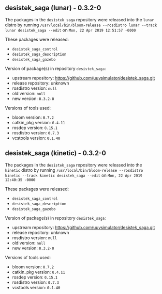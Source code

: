 ## desistek_saga (lunar) - 0.3.2-0

The packages in the `desistek_saga` repository were released into the `lunar` distro by running `/usr/local/bin/bloom-release --rosdistro lunar --track lunar desistek_saga --edit` on `Mon, 22 Apr 2019 12:51:57 -0000`

These packages were released:
- `desistek_saga_control`
- `desistek_saga_description`
- `desistek_saga_gazebo`

Version of package(s) in repository `desistek_saga`:

- upstream repository: https://github.com/uuvsimulator/desistek_saga.git
- release repository: unknown
- rosdistro version: `null`
- old version: `null`
- new version: `0.3.2-0`

Versions of tools used:

- bloom version: `0.7.2`
- catkin_pkg version: `0.4.11`
- rosdep version: `0.15.1`
- rosdistro version: `0.7.3`
- vcstools version: `0.1.40`


## desistek_saga (kinetic) - 0.3.2-0

The packages in the `desistek_saga` repository were released into the `kinetic` distro by running `/usr/local/bin/bloom-release --rosdistro kinetic --track kinetic desistek_saga --edit` on `Mon, 22 Apr 2019 12:40:35 -0000`

These packages were released:
- `desistek_saga_control`
- `desistek_saga_description`
- `desistek_saga_gazebo`

Version of package(s) in repository `desistek_saga`:

- upstream repository: https://github.com/uuvsimulator/desistek_saga.git
- release repository: unknown
- rosdistro version: `null`
- old version: `null`
- new version: `0.3.2-0`

Versions of tools used:

- bloom version: `0.7.2`
- catkin_pkg version: `0.4.11`
- rosdep version: `0.15.1`
- rosdistro version: `0.7.3`
- vcstools version: `0.1.40`


